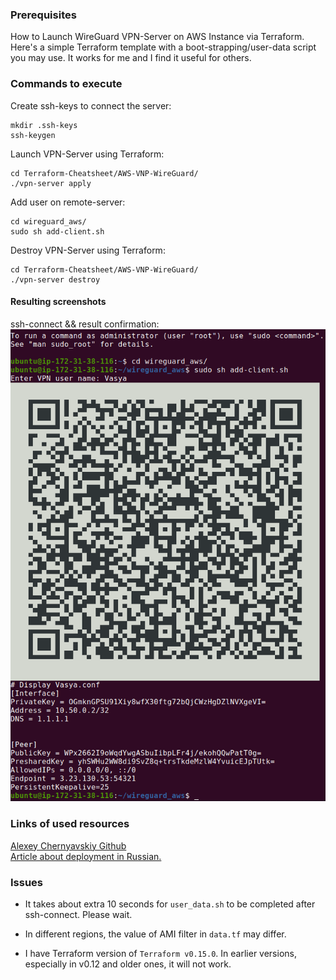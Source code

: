 ### Prerequisites
How to Launch WireGuard VPN-Server on AWS Instance via Terraform.
<br>
Here's a simple Terraform template with a boot-strapping/user-data script you may use.
It works for me and I find it useful for others.

### Commands to execute
Create ssh-keys to connect the server:
```
mkdir .ssh-keys
ssh-keygen
```
Launch VPN-Server using Terraform:
```
cd Terraform-Cheatsheet/AWS-VNP-WireGuard/
./vpn-server apply
```
Add user on remote-server:
```
cd wireguard_aws/
sudo sh add-client.sh
```
Destroy VPN-Server using Terraform:
```
cd Terraform-Cheatsheet/AWS-VNP-WireGuard/
./vpn-server destroy
```
#### Resulting screenshots
ssh-connect && result confirmation:
<img src="instance.png"><br>
### Links of used resources
<a href="https://github.com/pprometey/wireguard_aws">Alexey Chernyavskiy Github</a>
<br>
<a href="https://habr.com/ru/post/448528/">Article about deployment in Russian.</a>

### Issues
- It takes about extra 10 seconds for `user_data.sh` to be completed after ssh-connect. Please wait.
- In different regions, the value of AMI filter in `data.tf` may differ.

- I have Terraform version of `Terraform v0.15.0`. In earlier versions, especially in v0.12 and older ones, it will not work.
